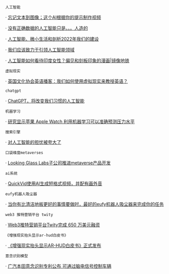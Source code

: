 `人工智能` 

 · [忘记文本到图像；这个AI根据你的提示制作视频](https://www.digitaltrends.com/computing/forget-text-to-image-this-ai-makes-videos-from-your-prompts/) 

 · [没有正确数据的人工智能只是。。。人造的](https://www.forbes.com/sites/joemckendrick/2022/12/30/artificial-intelligence-without-the-right-data-is-just-artificial/) 

 · [人工智能、微小生活和剖析2022年我们的建设](https://www.archdaily.com/994461/artificial-intelligence-tiny-living-and-dissecting-what-we-build-with-in-2022) 

 · [我们应该致力于引领人工智能领域](https://www.livemint.com/opinion/columns/we-should-aim-to-lead-the-field-of-artificial-intelligence-11672334445803.html) 

 · [人工智能如何看待印度女性？偏见和刻板印象的漫画|镜像地铁](https://www.timesnownews.com/videos/mirror-now/shows/how-artificial-intelligence-sees-india-women-caricatures-of-bias-and-stereotypes-mirror-metro-video-96627087)

`虚拟现实` 

 · [英国文化协会英语播客：我们如何使用虚拟现实来教授英语？](https://www.teachingenglish.org.uk/article/british-council-teachingenglish-podcast-how-can-we-use-virtual-reality-teach-english)

`chatgpt` 

 · [ChatGPT，将改变我们习惯的人工智能](https://www.i24news.tv/en/news/international/technology-science/1672398503-chatgpt-the-artificial-intelligence-that-will-shake-up-our-habits)

`机器学习` 

 · [研究显示苹果 Apple Watch 利用机器学习可以准确预测压力水平](https://www.chinaz.com/2022/1230/1484029.shtml)

`搜索引擎` 

 · [对人工智能的担忧被夸大了](https://www.seattletimes.com/opinion/fears-about-artificial-intelligence-are-overblown/)

`口袋维度metaverses` 

 · [Looking Glass Labs子公司推进metaverse产品开发](https://shareprices.com/news/looking-glass-labs-subsidiary-advances-metaverse-offering-development-5nencbheb2yvran/)

`ai系统` 

 · [QuickVid使用AI生成短格式视频，并配有画外音](https://techcrunch.com/2022/12/30/quickvid-uses-ai-to-generate-short-form-videos-complete-with-voiceovers/)

`eufy机器人吸尘器` 

 · [当你有比清洁地板更好的事情要做时，最好的eufy机器人吸尘器来完成你的任务](https://mashable.com/roundup/best-eufy-robot-vacuums)

`web3 推特营销平台 twity` 

 · [Web3推特营销平台Twity完成 650 万美元融资](https://new.qq.com/rain/a/20221229A06RKB00)

`《增强现实抬头显示ar-hud白皮书》` 

 · [《增强现实抬头显示AR-HUD白皮书》正式发布](https://news.sina.com.cn/sx/2022-12-30/detail-imxymwik9396299.shtml)

`意念识别模型` 

 · [广汽本田意念识别专利公布 可通过脑电信号控制车辆](https://www.36kr.com/newsflashes/2066399330646913)

